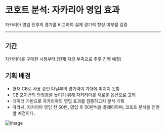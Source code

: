 # 코호트 분석: 자카리아 영입 효과 
자카리아 영입 전후의 경기를 비교하여 실제 경기력 향상 여부를 검증
***
## 기간
자카리아를 구매한 시점부터 (현재 자금 부족으로 추후 진행 예정)

## 기획 배경
* 현재 CB로 사용 중인 다닐루의 경기력이 기대에 미치지 못함
* CB 포지션의 안정감을 높이기 위해 자카리아를 새로운 옵션으로 고려
* 데이터 기반으로 자카리아의 영입 효과를 검증하고자 분석 기획
* 따라서, 자카리아 영입 전 50판, 영입 후 50판씩을 플레이하며, 코호트 분석을 진행할 예정이다.
  
![Image](https://github.com/user-attachments/assets/71d1d641-79ae-413c-b82e-5dec39fcda4f)
